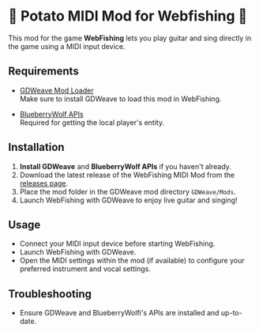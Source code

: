 # 🎸 Potato MIDI Mod for Webfishing 🎤

This mod for the game **WebFishing** lets you play guitar and sing directly in the game using a MIDI input device.

  
## Requirements
- [GDWeave Mod Loader](https://github.com/NotNite/GDWeave)  
  Make sure to install GDWeave to load this mod in WebFishing.
  
- [BlueberryWolf APIs](https://github.com/BlueberryWolf/APIs)  
  Required for getting the local player's entity.

## Installation
1. **Install GDWeave** and **BlueberryWolf APIs** if you haven't already.
2. Download the latest release of the WebFishing MIDI Mod from the [releases page](https://github.com/ThePotato97/FishingPotatoMidi/releases/latest).
3. Place the mod folder in the GDWeave mod directory `GDWeave/Mods`.
4. Launch WebFishing with GDWeave to enjoy live guitar and singing!

## Usage
- Connect your MIDI input device before starting WebFishing.
- Launch WebFishing with GDWeave.
- Open the MIDI settings within the mod (if available) to configure your preferred instrument and vocal settings.


## Troubleshooting
- Ensure GDWeave and BlueberryWolfi's APIs are installed and up-to-date.



